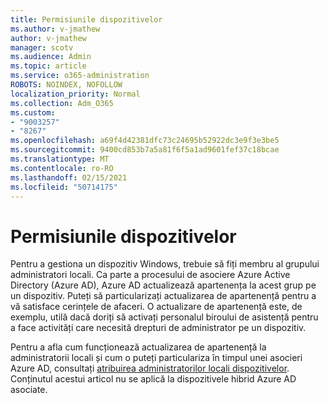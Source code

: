 ```yaml
---
title: Permisiunile dispozitivelor
ms.author: v-jmathew
author: v-jmathew
manager: scotv
ms.audience: Admin
ms.topic: article
ms.service: o365-administration
ROBOTS: NOINDEX, NOFOLLOW
localization_priority: Normal
ms.collection: Adm_O365
ms.custom:
- "9003257"
- "8267"
ms.openlocfilehash: a69f4d42381dfc73c24695b52922dc3e9f3e3be5
ms.sourcegitcommit: 9400cd853b7a5a81f6f5a1ad9601fef37c18bcae
ms.translationtype: MT
ms.contentlocale: ro-RO
ms.lasthandoff: 02/15/2021
ms.locfileid: "50714175"
---
```

# <a name="device-permissions"></a>Permisiunile dispozitivelor

Pentru a gestiona un dispozitiv Windows, trebuie să fiți membru al grupului administratori locali. Ca parte a procesului de asociere Azure Active Directory (Azure AD), Azure AD actualizează apartenența la acest grup pe un dispozitiv. Puteți să particularizați actualizarea de apartenență pentru a vă satisface cerințele de afaceri. O actualizare de apartenență este, de exemplu, utilă dacă doriți să activați personalul biroului de asistență pentru a face activități care necesită drepturi de administrator pe un dispozitiv.

Pentru a afla cum funcționează actualizarea de apartenență la administratorii locali și cum o puteți particulariza în timpul unei asocieri Azure AD, consultați [atribuirea administratorilor locali dispozitivelor](https://docs.microsoft.com/azure/active-directory/devices/assign-local-admin). Conținutul acestui articol nu se aplică la dispozitivele hibrid Azure AD asociate.

